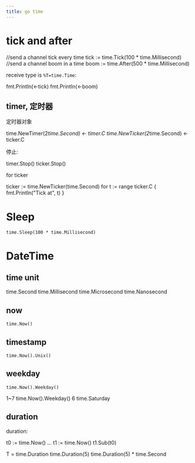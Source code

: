 ```yaml
---
title: go time
---
```

# tick and after

  //send a channel tick every time
  tick := time.Tick(100 * time.Millisecond)
  //send a channel boom in a time
	boom := time.After(500 * time.Millisecond)

receive type is `%T=time.Time`:

  fmt.Println(<-tick)
  fmt.Println(<-boom)

## timer, 定时器
 定时器对象

  time.NewTimer(2*time.Second)
  <- timer.C
  time.NewTicker(2*time.Second)
  <- ticker.C

停止:

  timer.Stop()
  ticker.Stop()

for ticker

  ticker := time.NewTicker(time.Second)
  for t := range ticker.C {
      fmt.Println("Tick at", t)
  }

# Sleep

	time.Sleep(100 * time.Millisecond)

# DateTime
## time unit

  time.Second
  time.Millisecond
  time.Microsecond
  time.Nanosecond

## now

    time.Now()

## timestamp

    time.Now().Unix()

## weekday

  	time.Now().Weekday()
  1~7
  	time.Now().Weekday()
  6
  	time.Saturday

## duration
duration:

  t0 := time.Now()
  ...
  t1 := time.Now()
  t1.Sub(t0)

  T = time.Duration
  time.Duration(5)
  time.Duration(5) * time.Second
